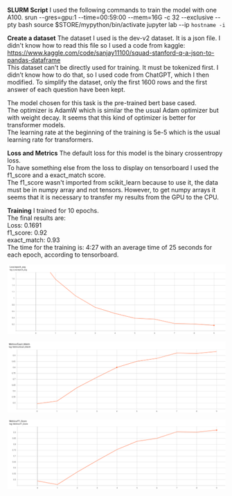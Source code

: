 **SLURM Script**
I used the following commands to train the model with one A100.
srun --gres=gpu:1 --time=00:59:00 --mem=16G -c 32 --exclusive --pty bash 
source $STORE/mypython/bin/activate
jupyter lab --ip `hostname -i`

**Create a dataset**
The dataset I used is the dev-v2 dataset. It is a json file. I didn't know how to read this file so I used a code from kaggle:  
https://www.kaggle.com/code/sanjay11100/squad-stanford-q-a-json-to-pandas-dataframe  
This dataset can't be directly used for training. It must be tokenized first. 
I didn’t know how to do that, so I used code from ChatGPT, which I then modified.
To simplify the dataset, only the first 1600 rows and the first answer of each question have been kept.  
  
The model chosen for this task is the pre-trained bert base cased.  
The optimizer is AdamW which is similar the the usual Adam optimizer but with weight decay. It seems that this kind of optimizer is better for transformer models.  
The learning rate at the beginning of the training is 5e-5 which is the usual learning rate for transformers.  

**Loss and Metrics**
The default loss for this model is the binary crossentropy loss.    
To have something else from the loss to display on tensorboard I used the f1_score and a exact_match score.  
The f1_score wasn't imported from scikit_learn because to use it, the data must be in numpy array and not tensors. However, to get numpy arrays it seems that it is necessary to transfer my results from the GPU to the CPU.


**Training**
I trained for 10 epochs.  
The final results are:  
Loss: 0.1691  
f1_score: 0.92  
exact_match: 0.93  
The time for the training is: 4:27 with an average time of 25 seconds for each epoch, according to tensorboard.

    
![png](img/loss.png)
    



    
![png](img/f1.png)
    



    
![png](img/perfect_match.png)
    

